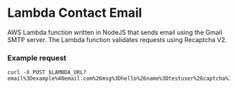 # Lambda Contact Email

AWS Lambda function written in NodeJS that sends email using the Gmail SMTP server.
The Lambda function validates requests using Recaptcha V2.

### Example request

```
curl -X POST $LAMBDA_URL?email%3Dexample%40email.com%26msg%3Dhello%26name%3Dtestuser%26captcha%3DCAPTCHA
```
